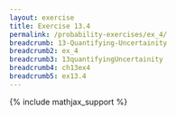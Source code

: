 ```yaml
---
layout: exercise
title: Exercise 13.4
permalink: /probability-exercises/ex_4/
breadcrumb: 13-Quantifying-Uncertainity
breadcrumb2: ex_4
breadcrumb3: 13quantifyingUncertainity
breadcrumb4: ch13ex4
breadcrumb5: ex13.4
---
```


{% include mathjax_support %}

